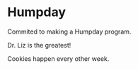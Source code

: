 # Humpday
Commited to making a Humpday program.

Dr. Liz is the greatest!

Cookies happen every other week.
